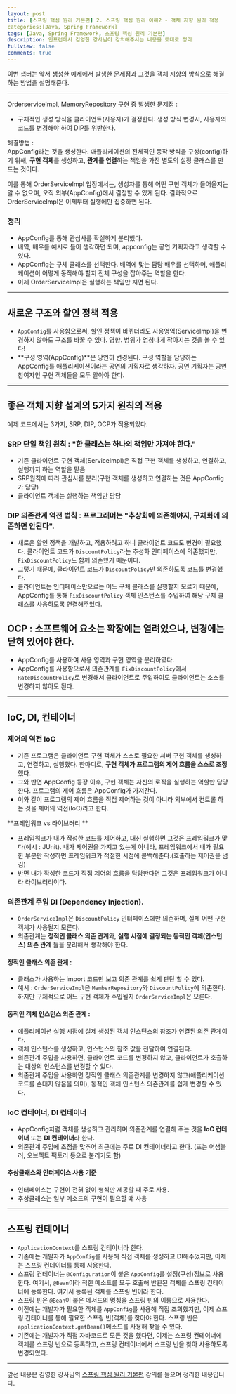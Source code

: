 ```yaml
---
layout: post
title: [스프링 핵심 원리 기본편] 2. 스프링 핵심 원리 이해2 - 객체 지향 원리 적용
categories:[Java, Spring Framework]
tags: [Java, Spring Framework, 스프링 핵심 원리 기본편]
description: 인프런에서 김영한 강사님이 강의해주시는 내용을 토대로 정리  
fullview: false
comments: true
---
```


이번 챕터는 앞서 생성한 예제에서 발생한 문제점과 그것을 객체 지향의 방식으로 해결하는 방법을 설명해준다.
***

OrderserviceImpl, MemoryRepository 구현 중 발생한 문제점 :  
- 구체적인 생성 방식을 클라이언트(사용자)가 결정한다. 생성 방식 변경시, 사용자의 코드를 변경해야 하여 DIP를 위반한다.  

해결방법 :  
AppConfig라는 것을 생성한다. 애플리케이션의 전체적인 동작 방식을 구성(config)하기 위해, **구현 객체**를 생성하고, **관계를 연결**하는 책임을 가진 별도의 설정 클래스를 만드는 것이다.

이를 통해 OrderServiceImpl 입장에서는, 생성자를 통해 어떤 구현 객체가 들어올지는 알 수 없으며, 오직 외부(AppConfig)에서 결정할 수 있게 된다. 결과적으로 OrderServiceImpl은 이제부터 실행에만 집중하면 된다.

### 정리
*  AppConfig를 통해 관심사를 확실하게 분리했다.  
*  배역, 배우를 예시로 들어 생각하면 되며, appconfig는 공연 기획자라고 생각할 수 있다.
*  AppConfig는 구체 클래스를 선택한다. 배역에 맞는 담당 배우를 선택하며, 애플리케이션이 어떻게 동작해야 할지 전체 구성을 잡아주는 역할을 한다.
*  이제 OrderServiceImpl은 실행하는 책임만 지면 된다.


***
## 새로운 구조와 할인 정책 적용  
* `AppConfig`를 사용함으로써, 할인 정책이 바뀌더라도 사용영역(ServiceImpl)을 변경하지 않아도 구조를 바꿀 수 있다. 영향. 범위가 엄청나게 작아지는 것을 볼 수 있다!  
* **구성 영역(AppConfig)**은 당연히 변경된다. 구성 역할을 담당하는 AppConfig를 애플리케이션이라는 공연의 기획자로 생각하자. 공연 기획자는 공연 참여자인 구현 객체들을 모두 알아야 한다.

*** 
## 좋은 객체 지향 설계의 5가지 원칙의 적용  
예제 코드에서는 3가지, SRP, DIP, OCP가 적용되었다.  

### SRP 단일 책임 원칙 : "한 클래스는 하나의 책임만 가져야 한다."  
* 기존 클라이언트 구현 객체(ServiceImpl)은 직접 구현 객체를 생성하고, 연결하고, 실행까지 하는 역할을 맡음  
* SRP원칙에 따라 관심사를 분리(구현 객체를 생성하고 연결하는 것은 AppConfig가 담당)  
* 클라이언트 객체는 실행하는 책임만 담당

### DIP 의존관계 역전 법칙 : 프로그래머는 "추상회에 의존해야지, 구체화에 의존하면 안된다".
* 새로운 할인 정책을 개발하고, 적용하려고 하니 클라이언트 코드도 변경이 필요했다. 클라이언트 코드가 `DiscountPolicy`라는 추성화 인터페이스에 의존했지만, `FixDiscountPolicy`도 함께 의존했기 때문이다.
* 그렇기 때문에, 클라이언트 코드가 `DiscountPolicy`만 의존하도록 코드를 변경했다.  
* 클라이언트는 인터페이스만으로는 어느 구체 클래스를 실행할지 모르기 때문에, AppConfig를 통해 `FixDiscountPolicy` 객체 인스턴스를 주입하여 해당 구체 클래스를 사용하도록 연결해주었다.

## OCP : 소프트웨어 요소는 확장에는 열려있으나, 변경에는 닫혀 있어야 한다.  
* AppConfig를 사용하여 사용 영역과 구현 영역을 분리하였다.
* AppConfig를 사용함으로서 의존관계를 `FixDiscountPolicy`에서 `RateDiscountPolicy`로 변경해서 클라이언트로 주입하여도 클라이언트는 소스를 변경하지 않아도 된다.

***
## IoC, DI, 컨테이너  
### 제어의 역전 IoC  
* 기존 프로그램은 클라이언트 구현 객체가 스스로 필요한 서버 구현 객체를 생성하고, 연결하고, 실행했다. 한마디로, **구현 객체가 프로그램의 제어 흐름을 스스로 조정**했다.  
* 그와 반면 AppConfig 등장 이후, 구현 객체는 자신의 로직을 실행하는 역할만 담당한다. 프로그램의 제어 흐름은 AppConfig가 가져간다.  
* 이와 같이 프로그램의 제어 흐름을 직접 제어하는 것이 아니라 외부에서 컨트롤 하는 것을 제어의 역전(IoC)라고 한다.  

**프레임워크 vs 라이브러리 **
* 프레임워크가 내가 작성한 코드를 제어하고, 대신 실행하면 그것은 프레임워크가 맞다(예시 : JUnit).  내가 제어권을 가지고 있는게 아니라, 프레임워크에서 내가 필요한 부분만 작성하면 프레임워크가 적절한 시점에 콜백해준다.(호출하는 제어권을 넘김)
* 반면 내가 작성한 코드가 직접 제어의 흐름을 담당한다면 그것은 프레임워크가 아니라 라이브러리이다.  

### 의존관계 주입 DI (Dependency Injection). 
*  `OrderServiceImpl`은 `DiscountPolicy` 인터페이스에만 의존하며, 실제 어떤 구현 객체가 사용될지 모른다.
*  의존관계는 **정적인 클래스 의존 관계**와, **실행 시점에 결정되는 동적인 객체(인스턴스) 의존 관계** 둘을 분리해서 생각해야 한다.  


#### 정적인 클래스 의존 관계 : 
* 클래스가 사용하는 import 코드만 보고 의존 관계를 쉽게 판단 할 수 있다.
* 예시 : `OrderServiceImpl`은 `MemberRepository`와 `DiscountPolicy`에 의존한다. 하지만 구체적으로 어느 구현 객체가 주입될지 `OrderServiceImpl`은 모른다.

#### 동적인 객체 인스턴스 의존 관계 : 
* 애플리케이션 실행 시점에 실제 생성된 객체 인스턴스의 참조가 연결된 의존 관계이다.
* 객체 인스턴스를 생성하고, 인스턴스의 참조 값을 전달하여 연결된다.
* 의존관계 주입을 사용하면, 클라이언트 코드를 변경하지 않고, 클라이언트가 호출하는 대상의 인스턴스를 변경할 수 있다.
* 의존관계 주입을 사용하면 정적인 클래스 의존관계를 변경하지 않고(애플리케이션 코드를 손대지 않음을 의미), 동적인 객체 인스턴스 의존관계를 쉽게 변경할 수 있다.

### IoC 컨테이너, DI 컨테이너  
* AppConfig처럼 객체를 생성하고 관리하며 의존관계를 연결해 주는 것을 **IoC 컨테이너** 또는 **DI 컨테이너**라 한다.
* 의존관계 주입에 초점을 맞추어 최근에는 주로 DI 컨테이너라고 한다. (또는 어샘블러, 오브젝트 팩토리 등으로 불리기도 함)

#### 추상클래스와 인터페이스 사용 기준  
* 인터페이스는 구현이 전혀 없이 형식만 제공할 때 주로 사용.  
* 추상클래스는 일부 메소드의 구현이 필요할 떄 사용


***
## 스프링 컨테이너
* `ApplicationContext`를 스프링 컨테이너라 한다.  
* 기존에는 개발자가 `AppConfig`를 사용해 직접 객체를 생성하고 DI해주었지만, 이제는 스프링 컨테이너를 통해 사용한다.  
* 스프링 컨테이너는 `@Configuration`이 붙은 `AppConfig`를 설정(구성)정보로 사용한다. 여기서, `@Bean`이라 적힌 메소드를 모두 호출해 반환된 객체를 스프링 컨테이너에 등록한다. 여기서 등록된 객체를 스프링 빈이라 한다.  
* 스프링 빈은 `@Bean`이 붙은 메서드의 명칭을 스프링 빈의 이름으로 사용한다.  
* 이전에는 개발자가 필요한 객체를 `AppConfig`를 사용해 직접 조회했지만, 이제 스프링 컨테이너를 통해 필요한 스프링 빈(객체)를 찾아야 한다. 스프링 빈은 `applicationContext.getBean()`메소드를 사용해 찾을 수 있다.  
* 기존에는 개발자가 직접 자바코드로 모든 것을 했다면, 이제는 스프링 컨테이너에 객체를 스프링 빈으로 등록하고, 스프링 컨테이너에서 스프링 빈을 찾아 사용하도록 변경되었다.  

***

앞선 내용은 김영한 강사님의 [스프링 핵심 원리 기본편](https://www.inflearn.com/course/%EC%8A%A4%ED%94%84%EB%A7%81-%ED%95%B5%EC%8B%AC-%EC%9B%90%EB%A6%AC-%EA%B8%B0%EB%B3%B8%ED%8E%B8) 강의를 들으며 정리한 내용입니다.  

